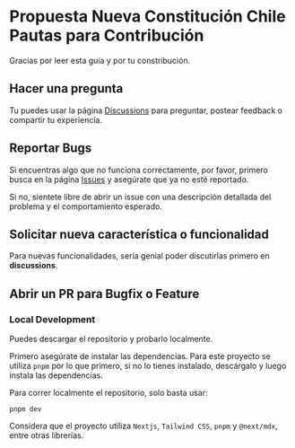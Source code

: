# Propuesta Nueva Constitución Chile Pautas para Contribución

Gracias por leer esta guía y por tu constribución.

## Hacer una pregunta

Tu puedes usar la página [Discussions](https://github.com/nikosantis/propuesta-nueva-constitucion-chile/discussions) para preguntar, postear feedback o compartir tu experiencia.

## Reportar Bugs

Si encuentras algo que no funciona correctamente, por favor, primero busca en la página [Issues](https://github.com/nikosantis/propuesta-nueva-constitucion-chile/issues) y asegúrate que ya no esté reportado.

Si no, sientete libre de abrir un issue con una descripción detallada del problema y el comportamiento esperado.

## Solicitar nueva característica o funcionalidad

Para nuevas funcionalidades, sería genial poder discutirlas primero en **discussions**.

## Abrir un PR para Bugfix o Feature

### Local Development

Puedes descargar el repositorio y probarlo localmente.

Primero asegúrate de instalar las dependencias. Para este proyecto se utiliza `pnpm` por lo que primero, si no lo tienes instalado, descárgalo y luego instala las dependencias.

Para correr localmente el repositorio, solo basta usar:

`pnpm dev`

Considera que el proyecto utiliza `Nextjs`, `Tailwind CSS`, `pnpm` y `@next/mdx`, entre otras librerías.
